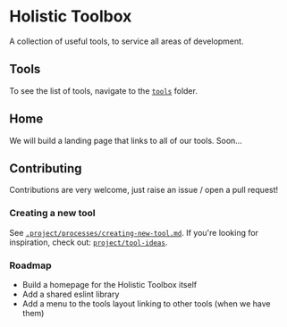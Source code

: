 # Holistic Toolbox

A collection of useful tools, to service all areas of development.

## Tools
To see the list of tools, navigate to the [`tools`](/tools) folder.

## Home
We will build a landing page that links to all of our tools. Soon...

## Contributing
Contributions are very welcome, just raise an issue / open a pull request!

### Creating a new tool
See [`.project/processes/creating-new-tool.md`](.project/processes/creating-new-tool.md). If you're looking for inspiration, check out: [`project/tool-ideas`](/project/tool-ideas).

### Roadmap
- Build a homepage for the Holistic Toolbox itself
- Add a shared eslint library
- Add a menu to the tools layout linking to other tools (when we have them)
